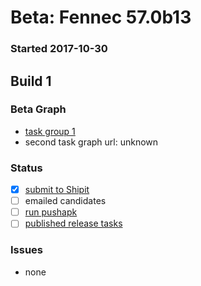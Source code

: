 # Beta: Fennec 57.0b13

### Started 2017-10-30

## Build 1


### Beta Graph
- [task group 1](https://tools.taskcluster.net/push-inspector/#/UGOz57pJQMeRA4JgXz9o4A)
- second task graph url: unknown

### Status
- [x] [submit to Shipit](https://wiki.mozilla.org/Release:Release_Automation_on_Mercurial:Starting_a_Release#Submit_to_Ship_It)
- [ ] emailed candidates
- [ ] [run pushapk](https://github.com/mozilla/releasewarrior/blob/master/how-tos/fennec-temp-relpro.md#run-pushapk-manually)
- [ ] [published release tasks](https://wiki.mozilla.org/Release:Release_Automation_on_Mercurial:Updates_through_Shipping#Post-release_tasks)

### Issues
- none
